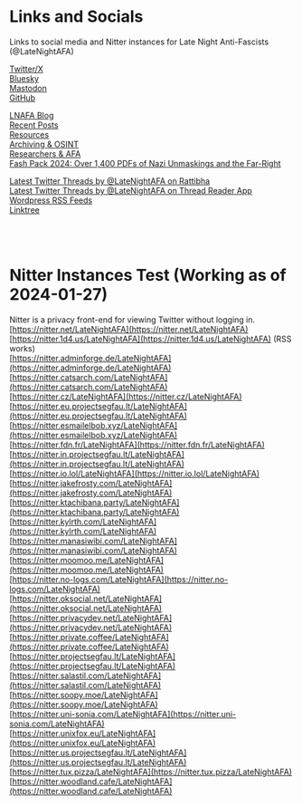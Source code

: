 # Links and Socials
Links to social media and Nitter instances for Late Night Anti-Fascists (@LateNightAFA)

[Twitter/X](https://twitter.com/LateNightAFA)  
[Bluesky](https://bsky.app/profile/latenightafa.bsky.social)  
[Mastodon](https://kolektiva.social/@LateNightAFA)  
[GitHub](https://github.com/LateNightAFA)  
  
[LNAFA Blog](https://latenightafa.noblogs.org/)  
[Recent Posts](https://latenightafa.noblogs.org/recent-posts/)  
[Resources](https://latenightafa.noblogs.org/resources/)  
[Archiving & OSINT](https://latenightafa.noblogs.org/archiving-and-osint/)  
[Researchers & AFA](https://latenightafa.noblogs.org/researchers-and-afa/)  
[Fash Pack 2024: Over 1,400 PDFs of Nazi Unmaskings and the Far-Right](https://latenightafa.noblogs.org/fash-pack-2024-over-1400-pdfs-of-nazi-unmaskings-and-the-far-right/)  
  
[Latest Twitter Threads by @LateNightAFA on Rattibha](https://en.rattibha.com/LateNightAFA)  
[Latest Twitter Threads by @LateNightAFA on Thread Reader App](https://threadreaderapp.com/user/LateNightAFA)  
[Wordpress RSS Feeds](https://latenightafa.wordpress.com/)  
[Linktree](https://linktr.ee/latenightafa)  
<br>
<br>
<br>
# Nitter Instances Test (Working as of 2024-01-27)  
Nitter is a privacy front-end for viewing Twitter without logging in.  
[https://nitter.net/LateNightAFA](https://nitter.net/LateNightAFA)  
[https://nitter.1d4.us/LateNightAFA](https://nitter.1d4.us/LateNightAFA) (RSS works)  
[https://nitter.adminforge.de/LateNightAFA](https://nitter.adminforge.de/LateNightAFA)  
[https://nitter.catsarch.com/LateNightAFA](https://nitter.catsarch.com/LateNightAFA)  
[https://nitter.cz/LateNightAFA](https://nitter.cz/LateNightAFA)  
[https://nitter.eu.projectsegfau.lt/LateNightAFA](https://nitter.eu.projectsegfau.lt/LateNightAFA)  
[https://nitter.esmailelbob.xyz/LateNightAFA](https://nitter.esmailelbob.xyz/LateNightAFA)  
[https://nitter.fdn.fr/LateNightAFA](https://nitter.fdn.fr/LateNightAFA)  
[https://nitter.in.projectsegfau.lt/LateNightAFA](https://nitter.in.projectsegfau.lt/LateNightAFA)  
[https://nitter.io.lol/LateNightAFA](https://nitter.io.lol/LateNightAFA)  
[https://nitter.jakefrosty.com/LateNightAFA](https://nitter.jakefrosty.com/LateNightAFA)  
[https://nitter.ktachibana.party/LateNightAFA](https://nitter.ktachibana.party/LateNightAFA)  
[https://nitter.kylrth.com/LateNightAFA](https://nitter.kylrth.com/LateNightAFA)  
[https://nitter.manasiwibi.com/LateNightAFA](https://nitter.manasiwibi.com/LateNightAFA)  
[https://nitter.moomoo.me/LateNightAFA](https://nitter.moomoo.me/LateNightAFA)  
[https://nitter.no-logs.com/LateNightAFA](https://nitter.no-logs.com/LateNightAFA)  
[https://nitter.oksocial.net/LateNightAFA](https://nitter.oksocial.net/LateNightAFA)  
[https://nitter.privacydev.net/LateNightAFA](https://nitter.privacydev.net/LateNightAFA)  
[https://nitter.private.coffee/LateNightAFA](https://nitter.private.coffee/LateNightAFA)  
[https://nitter.projectsegfau.lt/LateNightAFA](https://nitter.projectsegfau.lt/LateNightAFA)  
[https://nitter.salastil.com/LateNightAFA](https://nitter.salastil.com/LateNightAFA)  
[https://nitter.soopy.moe/LateNightAFA](https://nitter.soopy.moe/LateNightAFA)  
[https://nitter.uni-sonia.com/LateNightAFA](https://nitter.uni-sonia.com/LateNightAFA)  
[https://nitter.unixfox.eu/LateNightAFA](https://nitter.unixfox.eu/LateNightAFA)  
[https://nitter.us.projectsegfau.lt/LateNightAFA](https://nitter.us.projectsegfau.lt/LateNightAFA)  
[https://nitter.tux.pizza/LateNightAFA](https://nitter.tux.pizza/LateNightAFA)  
[https://nitter.woodland.cafe/LateNightAFA](https://nitter.woodland.cafe/LateNightAFA)  
  

